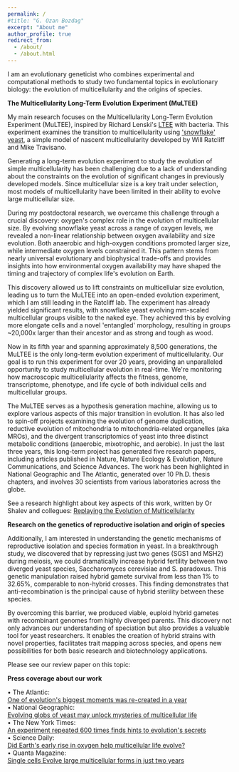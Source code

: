 ```yaml
---
permalink: /
#title: "G. Ozan Bozdag"
excerpt: "About me"
author_profile: true
redirect_from: 
  - /about/
  - /about.html
---
```

I am an evolutionary geneticist who combines experimental and computational methods to study two fundamental topics in evolutionary biology: the evolution of multicellularity and the origins of species.

**The Multicellularity Long-Term Evolution Experiment (MuLTEE)**

My main research focuses on the Multicellularity Long-Term Evolution Experiment (MuLTEE), inspired by Richard Lenski's [LTEE](https://the-ltee.org/national-geographic-evolving-globs-of-yeast-may-unlock-mysteries-of-multicellular-life/) with bacteria. This experiment examines the transition to multicellularity using ['snowflake' yeast](https://www.quantamagazine.org/lifes-secrets-sought-in-a-snowflake-20151103/), a simple model of nascent multicellularity developed by Will Ratcliff and Mike Travisano.

Generating a long-term evolution experiment to study the evolution of simple multicellularity has been challenging due to a lack of understanding about the constraints on the evolution of significant changes in previously developed models. Since multicellular size is a key trait under selection, most models of multicellularity have been limited in their ability to evolve large multicellular size.

During my postdoctoral research, we overcame this challenge through a crucial discovery: oxygen's complex role in the evolution of multicellular size. By evolving snowflake yeast across a range of oxygen levels, we revealed a non-linear relationship between oxygen availability and size evolution. Both anaerobic and high-oxygen conditions promoted larger size, while intermediate oxygen levels constrained it. This pattern stems from nearly universal evolutionary and biophysical trade-offs and provides insights into how environmental oxygen availability may have shaped the timing and trajectory of complex life's evolution on Earth.

This discovery allowed us to lift constraints on multicellular size evolution, leading us to turn the MuLTEE into an open-ended evolution experiment, which I am still leading in the Ratcliff lab. The experiment has already yielded significant results, with snowflake yeast evolving mm-scaled multicellular groups visible to the naked eye. They achieved this by evolving more elongate cells and a novel 'entangled' morphology, resulting in groups ~20,000x larger than their ancestor and as strong and tough as wood.

Now in its fifth year and spanning approximately 8,500 generations, the MuLTEE is the only long-term evolution experiment of multicellularity. Our goal is to run this experiment for over 20 years, providing an unparalleled opportunity to study multicellular evolution in real-time. We're monitoring how macroscopic multicellularity affects the fitness, genome, transcriptome, phenotype, and life cycle of both individual cells and multicellular groups.

The MuLTEE serves as a hypothesis generation machine, allowing us to explore various aspects of this major transition in evolution. It has also led to spin-off projects examining the evolution of genome duplication, reductive evolution of mitochondria to mitochondria-related organelles (aka MROs), and the divergent transcriptomics of yeast into three distinct metabolic conditions (anaerobic, mixotrophic, and aerobic). In just the last three years, this long-term project has generated five research papers, including articles published in Nature, Nature Ecology & Evolution, Nature Communications, and Science Advances. The work has been highlighted in National Geographic and The Atlantic, generated over 10 Ph.D. thesis chapters, and involves 30 scientists from various laboratories across the globe. 

See a research highlight about key aspects of this work, written by Or Shalev and collegues: [Replaying the Evolution of Multicellularity](https://doi.org/10.1016/j.tree.2023.07.007)

**Research on the genetics of reproductive isolation and origin of species**

Additionally, I am interested in understanding the genetic mechanisms of reproductive isolation and species formation in yeast. In a breakthrough study, we discovered that by repressing just two genes (SGS1 and MSH2) during meiosis, we could dramatically increase hybrid fertility between two diverged yeast species, Saccharomyces cerevisiae and S. paradoxus. This genetic manipulation raised hybrid gamete survival from less than 1% to 32.65%, comparable to non-hybrid crosses. This finding demonstrates that anti-recombination is the principal cause of hybrid sterility between these species. 

By overcoming this barrier, we produced viable, euploid hybrid gametes with recombinant genomes from highly diverged parents. This discovery not only advances our understanding of speciation but also provides a valuable tool for yeast researchers. It enables the creation of hybrid strains with novel properties, facilitates trait mapping across species, and opens new possibilities for both basic research and biotechnology applications.

Please see our review paper on this topic: 

**Press coverage about our work**

• The Atlantic: <br />
[One of evolution's biggest moments was re-created in a year](https://www.theatlantic.com/science/archive/2023/05/multicellular-organism-evolution-yeast-experiment/674030/) <br />
  •	National Geographic: <br />
[Evolving globs of yeast may unlock mysteries of multicellular life](https://www.nationalgeographic.co.uk/science-and-technology/2021/09/evolving-globs-of-yeast-may-unlock-mysteries-of-multicellular-life) <br />
  • The New York Times: <br />
[An experiment repeated 600 times finds hints to evolution's secrets](https://www.nytimes.com/2023/05/10/science/yeast-evolution-cells-snowflakes.html) <br />
  • Science Daily: <br />
[Did Earth's early rise in oxygen help multicellular life evolve?](https://www.sciencedaily.com/releases/2021/05/210518205459.htm) <br />
  •	Quanta Magazine: <br />
[Single cells Evolve large multicellular forms in just two years](https://www.quantamagazine.org/single-cells-evolve-large-multicellular-forms-in-just-two-years-20210922/)